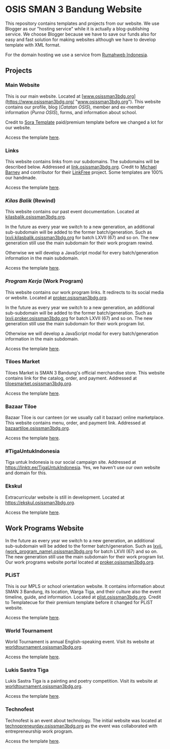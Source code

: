 # OSIS SMAN 3 Bandung Website
This repository contains templates and projects from our website. We use Blogger as our "hosting service" while it is actually a blog-publishing service. We choose Blogger because we have to save our funds also for easy and fast solution for making websites although we have to develop template with XML format.

For the domain hosting we use a service from [Rumahweb Indonesia](http://www.rumahweb.com "Rumahweb Indonesia").

## Projects
### Main Website

This is our main website. Located at [www.osissman3bdg.org](https://www.osissman3bdg.org/ "www.osissman3bdg.org"). This website contains our profile, blog (*Catatan OSIS*), member and ex-member information (*Purna OSIS*), forms, and information about school.

Credit to [Sora Template](http://soratemplates.com/ "Sora Template") paid/premium template before we changed a lot for our website.

Access the template [here](https://github.com/osissman3bdg/website/blob/main/osissman3bdg-main.xml "here").

### Links

This website contains links from our subdomains. The subdomains will be described below. Addressed at [link.osissman3bdg.org](https://link.osissman3bdg.org "link.osissman3bdg.org"). Credit to [Michael Barney](https://github.com/MichaelBarney/ "Michael Barney") and contributor for their [LinkFree](https://github.com/MichaelBarney/LinkFree "LinkFree") project. Some templates are 100% our handmade.

Access the template [here](https://github.com/osissman3bdg/website/blob/main/osissman3bdg-link.xml "here").

### *Kilas Balik* (Rewind)
This website contains our past event documentation. Located at [kilasbalik.osissman3bdg.org](https://kilasbalik.osissman3bdg.org "kilasbalik.osissman3bdg.org").

In the future as every year we switch to a new generation, an additional sub-subdomain will be added to the former batch/generation. Such as [lxvii.kilasbalik.osissman3bdg.org](https://lxvii.kilasbalik.osissman3bdg.org "lxvii.kilasbalik.osissman3bdg.org") for batch LXVII (67) and so on. The new generation still use the main subdomain for their work program rewind.

Otherwise we will develop a JavaScript modal for every batch/generation information in the main subdomain.

Access the template [here](https://github.com/osissman3bdg/website/blob/main/project/kilasbalik.xml "here").

### *Program Kerja* (Work Program)
This website contains our work program links. It redirects to its social media or website. Located at [proker.osissman3bdg.org](https://proker.osissman3bdg.org "proker.osissman3bdg.org"). 

In the future as every year we switch to a new generation, an additional sub-subdomain will be added to the former batch/generation. Such as [lxvii.proker.osissman3bdg.org](https://lxvii.proker.osissman3bdg.org "lxvii.proker.osissman3bdg.org") for batch LXVII (67) and so on. The new generation still use the main subdomain for their work program list.

Otherwise we will develop a JavaScript modal for every batch/generation information in the main subdomain.

Access the template [here](https://github.com/osissman3bdg/website/blob/main/osissman3bdg-proker.xml "here").

### Tiloes Market
Tiloes Market is SMAN 3 Bandung's official merchandise store. This website contains link for the catalog, order, and payment. Addressed at [tiloesmarket.osissman3bdg.org](http://tiloesmarket.osissman3bdg.org "tiloesmarket.osissman3bdg.org").

Access the template [here](https://github.com/osissman3bdg/website/blob/main/project/tiloesmarket.xml "here").

### Bazaar Tiloe
Bazaar Tiloe is our canteen (or we usually call it bazaar) online marketplace. This website contains menu, order, and payment link. Addressed at [bazaartiloe.osissman3bdg.org](http://bazaartiloe.osissman3bdg.org "bazaartiloe.osissman3bdg.org").

Access the template [here](https://github.com/osissman3bdg/website/blob/main/project/bazaartiloe.xml "here").

### #TigaUntukIndonesia
Tiga untuk Indonesia is our social campaign site. Addressed at https://linktr.ee/TigaUntukIndonesia. Yes, we haven't use our own website and domain for this.

### Ekskul
Extracurricular website is still in development. Located at https://ekskul.osissman3bdg.org.

Access the template [here](https://github.com/osissman3bdg/website/blob/main/osissman3bdg-ekskul.xml "here").

## Work Programs Website
In the future as every year we switch to a new generation, an additional sub-subdomain will be added to the former batch/generation. Such as [lxvii.(work_program_name).osissman3bdg.org](https://lxvii.proker.osissman3bdg.org "lxvii.proker.osissman3bdg.org") for batch LXVII (67) and so on. The new generation still use the main subdomain for their work program list. Our work programs website portal located at [proker.osissman3bdg.org](http://proker.osissman3bdg.org "proker.osissman3bdg.org").

### PLiST
This is our MPLS or school orientation website. It contains information about SMAN 3 Bandung, its location, Warga Tiga, and their culture also the event timeline, guide, and information. Located at [plist.osissman3bdg.org](https://plist.osissman3bdg.org "plist.osissman3bdg.org"). Credit to Templatecue for their premium template before it changed for PLiST website.

Access the template [here](https://github.com/osissman3bdg/website/blob/main/proker/lxvii-plist2020.xml "here").

### World Tournament
World Tournament is annual English-speaking event. Visit its website at [worldtournament.osissman3bdg.org](http://worldtournament.osissman3bdg.org "worldtournament.osissman3bdg.org").

Access the template [here](https://github.com/osissman3bdg/website/blob/main/proker/lxvii-worldtournament2020.xml "here").

### Lukis Sastra Tiga
Lukis Sastra Tiga is a painting and poetry competition. Visit its website at [worldtournament.osissman3bdg.org](http://worldtournament.osissman3bdg.org "worldtournament.osissman3bdg.org").

Access the template [here](https://github.com/osissman3bdg/website/blob/main/proker/lxvii-lukissastratiga.xml "here").

### Technofest
Technofest is an event about technology. The initial website was located at [technopreneurday.osissman3bdg.org](http://technopreneurday.osissman3bdg.org "technopreneurday.osissman3bdg.org") as the event was collaborated with entrepreneurship work program.

Access the template [here](https://github.com/osissman3bdg/website/blob/main/proker/lxvii-technopreneurday2020.xml "here").
